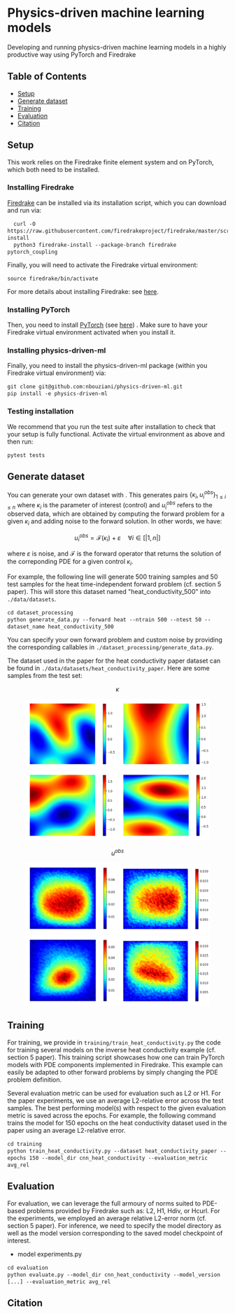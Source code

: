 # Physics-driven machine learning models

Developing and running physics-driven machine learning models in a highly productive way using PyTorch and Firedrake


## Table of Contents
* [Setup](#setup)
* [Generate dataset](#generate-dataset)
* [Training](#training)
* [Evaluation](#evaluation)
* [Citation](#citation)

## Setup

This work relies on the Firedrake finite element system and on PyTorch, which both need to be installed.

### Installing Firedrake

[Firedrake](https://www.firedrakeproject.org/) can be installed via its installation script, which you can download and run via:

```install_firedrake
  curl -O https://raw.githubusercontent.com/firedrakeproject/firedrake/master/scripts/firedrake-install
  python3 firedrake-install --package-branch firedrake pytorch_coupling
```

Finally, you will need to activate the Firedrake virtual environment:

```activate_venv
source firedrake/bin/activate
```

For more details about installing Firedrake: see [here](https://www.firedrakeproject.org/download.html).

### Installing PyTorch

Then, you need to install [PyTorch](https://pytorch.org/) (see [here](https://pytorch.org/get-started/locally/#start-locally)) . Make sure to have your Firedrake virtual environment activated when you install it.

### Installing physics-driven-ml

Finally, you need to install the physics-driven-ml package (within you Firedrake virtual environment) via:

```install_physics_driven_ml
git clone git@github.com:nbouziani/physics-driven-ml.git
pip install -e physics-driven-ml
```

### Testing installation

We recommend that you run the test suite after installation to check that your setup is fully functional. Activate the virtual environment as above and then run:

```install_firedrake_external_operator_branches
pytest tests
```


## Generate dataset

You can generate your own dataset with . This generates pairs $\lbrace\kappa_{i}, u_{i}^{obs}\rbrace_{1 \le i\le n}$ where $\kappa_{i}$ is the parameter of interest (control) and $u_{i}^{obs}$ refers to the observed data, which are obtained by computing the forward problem for a given $\kappa_{i}$ and adding noise to the forward solution. In other words, we have:

$$u^{obs}_{i} = \mathcal{F}(\kappa_{i}) + \varepsilon \quad \forall i \in [|1, n|]$$

where $\varepsilon$ is noise, and $\mathcal{F}$ is the forward operator that returns the solution of the correponding PDE for a given control $\kappa_{i}$.

For example, the following line will generate 500 training samples and 50 test samples for the heat time-independent forward problem (cf. section 5 paper). This will store this dataset named "heat_conductivity_500" into `./data/datasets`.

```generate_data
cd dataset_processing
python generate_data.py --forward heat --ntrain 500 --ntest 50 --dataset_name heat_conductivity_500
```

You can specify your own forward problem and custom noise by providing the corresponding callables in `./dataset_processing/generate_data.py`.

The dataset used in the paper for the heat conductivity paper dataset can be found in `./data/datasets/heat_conductivity_paper`. Here are some samples from the test set:

$$\kappa$$
<p align="center">
  <img src="./data/figures/kappa/kappa_1.png" width="210" />
  <img src="./data/figures/kappa/kappa_2.png" width="210" />
  <img src="./data/figures/kappa/kappa_3.png" width="210" />
  <img src="./data/figures/kappa/kappa_4.png" width="210" />
</p>

$$u^{obs}$$
<p align="center">
  <img src="./data/figures/u_obs/u_obs_1.png" width="210" />
  <img src="./data/figures/u_obs/u_obs_2.png" width="210" />
  <img src="./data/figures/u_obs/u_obs_3.png" width="210" />
  <img src="./data/figures/u_obs/u_obs_4.png" width="210" />
</p>



## Training

For training, we provide in `training/train_heat_conductivity.py` the code for training several models on the inverse heat conductivity example (cf. section 5 paper). This training script showcases how one can train PyTorch models with PDE components implemented in Firedrake. This example can easily be adapted to other forward problems by simply changing the PDE problem definition.

Several evaluation metric can be used for evaluation such as L2 or H1. For the paper experiments, we use an average L2-relative error across the test samples. The best performing model(s) with respect to the given evaluation metric is saved across the epochs. For example, the following command trains the model for 150 epochs on the heat conductivity dataset used in the paper using an average L2-relative error.

```training
cd training
python train_heat_conductivity.py --dataset heat_conductivity_paper --epochs 150 --model_dir cnn_heat_conductivity --evaluation_metric avg_rel
```

## Evaluation

For evaluation, we can leverage the full armoury of norms suited to PDE-based problems provided by Firedrake such as: L2, H1, Hdiv, or Hcurl. For the experiments, we employed an average relative L2-error norm (cf. section 5 paper). For inference, we need to specify the model directory as well as the model version corresponding to the saved model checkpoint of interest.

- model experiments.py

```evaluation
cd evaluation
python evaluate.py --model_dir cnn_heat_conductivity --model_version [...] --evaluation_metric avg_rel
```

## Citation
